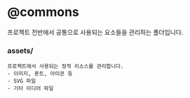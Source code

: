 # @commons

프로젝트 전반에서 공통으로 사용되는 요소들을 관리하는 폴더입니다.

### assets/
```
프로젝트에서 사용되는 정적 리소스를 관리합니다.
- 이미지, 폰트, 아이콘 등
- SVG 파일
- 기타 미디어 파일
```